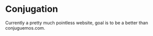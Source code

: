 # Conjugation
Currently a pretty much pointless website, goal is to be a better than conjuguemos.com. 
